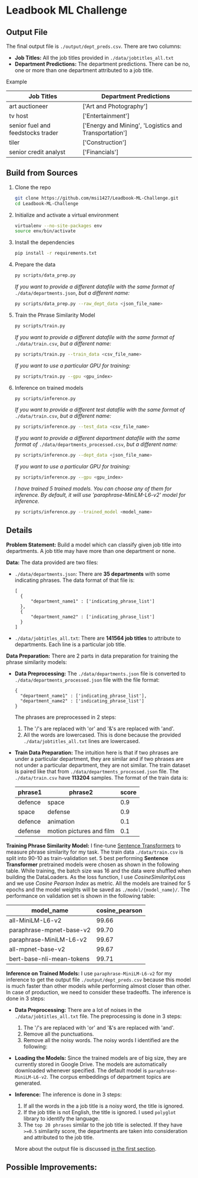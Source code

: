 # Leadbook ML Challenge

## Output File

The final output file is `./output/dept_preds.csv`. There are two columns:

- **Job Titles:** All the job titles provided in `./data/jobtitles_all.txt`
- **Department Predictions:** The department predictions. There can be no, one or more than one department attributed to a job title.

Example

| **Job Titles**                    | **Department Predictions**                            |
| --------------------------------- | ----------------------------------------------------- |
| art auctioneer                    | ['Art and Photography']                               |
| tv host                           | ['Entertainment']                                     |
| senior fuel and feedstocks trader | ['Energy and Mining', 'Logistics and Transportation'] |
| tiler                             | ['Construction']                                      |
| senior credit analyst             | ['Financials']                                        |

## Build from Sources

1. Clone the repo

   ```bash
   git clone https://github.com/msi1427/Leadbook-ML-Challenge.git
   cd Leadbook-ML-Challenge
   ```

2. Initialize and activate a virtual environment

   ```bash
   virtualenv --no-site-packages env
   source env/bin/activate
   ```

3. Install the dependencies

   ```bash
   pip install -r requirements.txt
   ```

4. Prepare the data

   ```bash
   py scripts/data_prep.py
   ```

   *If you want to provide a different datafile with the same format of* `./data/departments.json`, *but a different name:*

   ```bash
   py scripts/data_prep.py --raw_dept_data <json_file_name>
   ```

5. Train the Phrase Similarity Model

   ```bash
   py scripts/train.py
   ```

   *If you want to provide a different datafile with the same format of* `./data/train.csv`, *but a different name:*

   ```bash
   py scripts/train.py --train_data <csv_file_name>
   ```

   *If you want to use a particular GPU for training:*

   ```bash
   py scripts/train.py --gpu <gpu_index>
   ```

6. Inference on trained models

   ```bash
   py scripts/inference.py
   ```

   *If you want to provide a different test datafile with the same format of* `./data/train.csv`, *but a different name:*

   ```bash
   py scripts/inference.py --test_data <csv_file_name>
   ```

   *If you want to provide a different department datafile with the same format of* `./data/departments_processed.csv`, *but a different name:*

   ```bash
   py scripts/inference.py --dept_data <json_file_name>
   ```

   *If you want to use a particular GPU for training:*

   ```bash
   py scripts/inference.py --gpu <gpu_index>
   ```

   *I have trained 5 trained models. You can choose any of them for inference. By default, it will use 'paraphrase-MiniLM-L6-v2' model for inference.*

   ```bash
   py scripts/inference.py --trained_model <model_name>
   ```

## Details

**Problem Statement:** Build a model which can classify given job title into departments. A job title may have more than one department or none. <br/>

**Data:** The data provided are two files:

- `./data/departments.json`: There are **35 departments** with some indicating phrases. The data format of that file is:

  ```
  [
  	{
  		"department_name1" : ['indicating_phrase_list']
  	},
  	{
  		"department_name2" : ['indicating_phrase_list']
  	}
  ]
  ```

- `./data/jobtitles_all.txt`: There are **141564 job titles** to attribute to departments. Each line is a particular job title.

**Data Preparation:** There are 2 parts in data preparation for training the phrase similarity models:

- **Data Preprocessing:** The `./data/departments.json` file is converted to `./data/departments_processed.json` file with the file format:

  ```
  {
  	"department_name1" : ['indicating_phrase_list'],
  	"department_name2" : ['indicating_phrase_list']
  }
  ```

  The phrases are preprocessed in 2 steps:

  1. The '/'s are replaced with 'or' and '&'s are replaced with 'and'.
  2. All the words are lowercased. This is done because the provided `./data/jobtitles_all.txt` lines are lowercased.

- **Train Data Preparation:** The intuition here is that if two phrases are under a particular department, they are similar and if two phrases are not under a particular department, they are not similar. The train dataset is paired like that from `./data/departments_processed.json` file. The `./data/train.csv` have **113204** samples. The format of the train data is: 

  | **phrase1** | **phrase2**              | **score** |
  | ----------- | ------------------------ | --------- |
  | defence     | space                    | 0.9       |
  | space       | defense                  | 0.9       |
  | defence     | animation                | 0.1       |
  | defense     | motion pictures and film | 0.1       |

**Training Phrase Similarity Model:** I fine-tune [Sentence Transformers](https://sbert.net/) to measure phrase similarity for my task. The train data `./data/train.csv` is split into 90-10 as train-validation set. 5 best performing **Sentence Transformer** pretrained models were chosen as shown in the following table. While training, the batch size was 16 and the data were shuffled when building the DataLoaders. As the loss function, I use *CosineSimilarityLoss* and we use *Cosine Pearson Index* as metric. All the models are trained for 5 epochs and the model weights will be saved as `./model/{model_name}/`. The performance on validation set is shown in the following table:

| **model_name**            | **cosine_pearson** |
| ------------------------- | ------------------ |
| all-MiniLM-L6-v2          | 99.66              |
| paraphrase-mpnet-base-v2  | 99.70              |
| paraphrase-MiniLM-L6-v2   | 99.67              |
| all-mpnet-base-v2         | 99.67              |
| bert-base-nli-mean-tokens | 99.71              |

**Inference on Trained Models:** I use `paraphrase-MiniLM-L6-v2` for my inference to get the output file `./output/dept_preds.csv` because this model is  much faster than other models while performing almost closer than other. In case of production, we need to consider these tradeoffs. The inference is done in 3 steps:

- **Data Preprocessing:** There are a lot of noises in the `./data/jobtitles_all.txt` file. The preprocessing is done in 3 steps:

  1. The '/'s are replaced with 'or' and '&'s are replaced with 'and'.
  2. Remove all the punctuations.
  3. Remove all the noisy words. The noisy words I identified are the following:

- **Loading the Models:** Since the trained models are of big size, they are currently stored in Google Drive. The models are automatically downloaded whenever specified. The default model is `paraphrase-MiniLM-L6-v2`. The corpus embeddings of department topics are generated. 

- **Inference:** The inference is done in 3 steps:

  1. If all the words in the a job title is a noisy word, the title is ignored.
  2. If the job title is not English, the title is ignored. I used `polyglot` library to identify the language.
  3. The `top 20 phrases` similar to the job title is selected. If they have `>=0.5` similarity score, the departments are taken into consideration and attributed to the job title.

  More about the output file is discussed [in the first section](#output-file).

## Possible Improvements:

